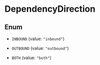 
# DependencyDirection

## Enum


* `INBOUND` (value: `"inbound"`)

* `OUTBOUND` (value: `"outbound"`)

* `BOTH` (value: `"both"`)



